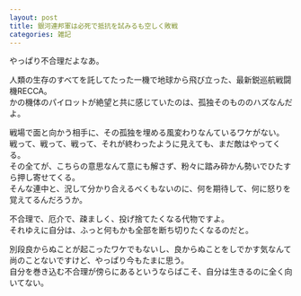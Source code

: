 ```yaml
---
layout: post
title: 銀河連邦軍は必死で抵抗を試みるも空しく敗戦
categories: 雑記
---
```


やっぱり不合理だよなあ。

人類の生存のすべてを託してたった一機で地球から飛び立った、最新鋭巡航戦闘機RECCA。  
かの機体のパイロットが絶望と共に感じていたのは、孤独そのもののハズなんだよ。

戦場で面と向かう相手に、その孤独を埋める風変わりなんているワケがない。  
戦って、戦って、戦って、それが終わったように見えても、まだ敵はやってくる。  
その全てが、こちらの意思なんて意にも解さず、粉々に踏み砕かん勢いでひたすら押し寄せてくる。  
そんな連中と、況して分かり合えるべくもないのに、何を期待して、何に怒りを覚えてるんだろうか。

不合理で、厄介で、疎ましく、投げ捨てたくなる代物ですよ。  
それゆえに自分は、ふっと何もかも全部を断ち切りたくなるのだと。

別段良からぬことが起こったワケでもないし、良からぬことをしでかす気なんて尚のことないですけど、やっぱり今もたまに思う。  
自分を巻き込む不合理が傍らにあるというならばこそ、自分は生きるのに全く向いてない。
